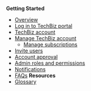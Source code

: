 **Getting Started**
  - [Overview](techbiz-overview.md)
  - [Log in to TechBiz portal](log-in-to-TechBiz-portal.md)
  - [TechBiz account](techbiz-account.md)
  - [Manage TechBiz account](manage-techbiz-account.md)
    - [Manage subscriptions](manage-subscriptions.md)
  - [Invite users](invite-users.md)
  - [Account approval](account-approval.md)
  - [Admin roles and permissions](admin-roles-and-permissions.md)
  - [Notifications](notifications.md)
  - [FAQs](faq.md)
**Resources**
  - [Glossary](glossary.md)


